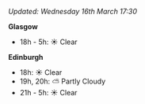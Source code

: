 *Updated: Wednesday 16th March 17:30*

**Glasgow**

* 18h - 5h: :sunny: Clear

**Edinburgh**

* 18h: :sunny: Clear
* 19h, 20h: :partly_sunny: Partly Cloudy
* 21h - 5h: :sunny: Clear
